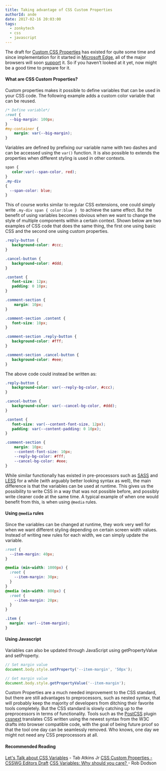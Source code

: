 ```yaml
---
title: Taking advantage of CSS Custom Properties
authorId: ande
date: 2017-02-16 20:03:00
tags:
  - zonkytech
  - css
  - javascript
---
```


The draft for [Custom CSS Properties](https://drafts.csswg.org/css-variables/) has existed for quite some time and since implementation for it started in [Microsoft Edge](https://developer.microsoft.com/en-us/microsoft-edge/platform/status/csscustompropertiesakacssvariables/), all of the major browsers will soon [support](http://caniuse.com/#feat=css-variables) it. So if you haven’t looked at it yet, now might be a good time to prepare for it.

<!-- more -->


#### What are CSS Custom Properties?
Custom properties makes it possible to define variables that can be used in your CSS code. The following example adds a custom color variable that can be reused.

```css
/* Define variable*/
:root {   
  --big-margin: 100px;
}
#my-container {   
    margin: var(--big-margin);
}
```

Variables are defined by prefixing our variable name with two dashes and can be accessed using the `var()` function. It is also possible to extends the properties when different styling is used in other contexts.

```css
span {
   color:var(--span-color, red);
}
.my-div
{   
  --span-color: blue;
}
```
This of course works similar to regular CSS extensions, one could simply write `.my-div span { color:blue } ` to achieve the same effect. But the benefit of using variables becomes obvious when we want to change the style of multiple components within a certain context. Shown below are two examples of CSS code that does the same thing, the first one using basic CSS and the second one using custom properties.

```css
.reply-button {
   background-color: #ccc;
}

.cancel-button {
   background-color: #ddd;
}

.content {
   font-size: 12px;
   padding: 0 10px;
}

.comment-section {
    margin: 10px;
}

.comment-section .content {
   font-size: 10px;
}

.comment-section .reply-button {
   background-color: #fff;
}

.comment-section .cancel-button {
   background-color: #eee;
}
```

The above code could instead be written as:

```css
.reply-button {
   background-color: var(--reply-bg-color, #ccc);
}

.cancel-button {
   background-color: var(--cancel-bg-color, #ddd);
}

.content {
   font-size: var(--content-font-size, 12px);
   padding: var(--content-padding: 0 10px);
}

.comment-section {
    margin: 10px;
    --content-font-size: 10px;
    --reply-bg-color: #fff;
    --cancel-bg-color: #eee;
}
```

While similar functionally has existed in pre-processors such as [SASS](http://sass-lang.com/) and [LESS](http://lesscss.org/) for a while (with arguably better looking syntax as well), the main difference is that the variables can be used at runtime. This gives us the possibility to write CSS in a way that was not possible before, and possibly write cleaner code at the same time. A typical example of when one would benefit from this, is when using `@media` rules.


#### Using `@media` rules
Since the variables can be changed at runtime, they work very well for when we want different styling depending on certain screen width values. Instead of writing new rules for each width, we can simply update the variable.

```css
:root {
  --item-margin: 40px;
}

@media (min-width: 1000px) {
  :root {
    --item-margin: 30px;
  }
}
@media (min-width: 800px) {
  :root {
    --item-margin: 20px;
  }
}

.item {
  margin: var(--item-margin);
}
```

#### Using Javascript
Variables can also be updated through JavaScript using getPropertyValue and setProperty.

```JavaScript
// Set margin value
document.body.style.setProperty('--item-margin', '50px');

// Get margin value
document.body.style.getPropertyValue('--item-margin');

```


Custom Properties are a much needed improvement to the CSS standard, but there are still advantages to preprocessors, such as nested syntax, that will probably keep the majority of developers from ditching their favorite tools completely. But the CSS standard is slowly catching up to the preprocessors in terms of functionality. Tools such as the [PostCSS](https://github.com/postcss/postcss) plugin [cssnext](http://cssnext.io/) translates CSS written using the newest syntax from the W3C drafts into browser compatible code, with the goal of being future proof so that the tool one day can be seamlessly removed. Who knows, one day we might not need any CSS preprocessors at all.

#### Recommended Reading
[Let's Talk about CSS Variables](http://www.xanthir.com/blog/b4KT0) - Tab Atkins Jr
[CSS Custom Properties - CSSWG Editors Draft](https://drafts.csswg.org/css-variables/)
[CSS Variables: Why should you care? ](https://developers.google.com/web/updates/2016/02/css-variables-why-should-you-care) - Rob Dodson

